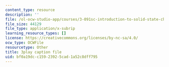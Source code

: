 ```yaml
---
content_type: resource
description: ''
file: /ol-ocw-studio-app/courses/3-091sc-introduction-to-solid-state-chemistry-fall-2010/bf0a19dcc15923925cad1a52c8dff795_LHRZLeQ2aaM.srt
file_size: 44129
file_type: application/x-subrip
learning_resource_types: []
license: https://creativecommons.org/licenses/by-nc-sa/4.0/
ocw_type: OCWFile
resourcetype: Other
title: 3play caption file
uid: bf0a19dc-c159-2392-5cad-1a52c8dff795
---
```

